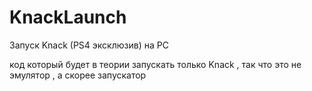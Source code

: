 # KnackLaunch
Запуск Knack (PS4 эксклюзив) на PC

код который будет в теории запускать только Knack , так что это не эмулятор , а скорее запускатор
